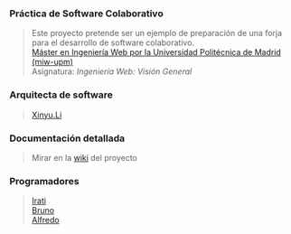 ### Práctica de Software Colaborativo
> Este proyecto pretende ser un ejemplo de preparación de una forja para el desarrollo de software colaborativo.  
> [Máster en Ingeniería Web por la Universidad Politécnica de Madrid (miw-upm)](http://miw.etsisi.upm.es)  
> Asignatura: *Ingeniería Web: Visión General*

### Arquitecta de software
> [Xinyu.Li](https://github.com/L-Xinyu)  

### Documentación detallada
> Mirar en la [wiki](../../wiki) del proyecto

### Programadores
> [Irati](https://github.com/iraticasi)  
> [Bruno](https://github.com/BrunoML1991)  
> [Alfredo](https://github.com/jajxa)
